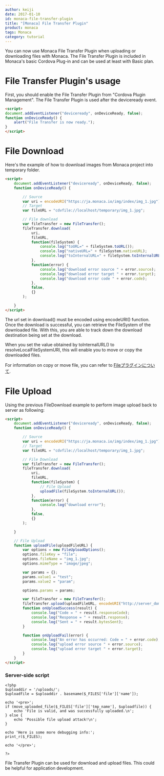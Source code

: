 ```yaml
---
author: keiji
date: 2017-01-10
id: monaca-file-transfer-plugin
title: "[Monaca] File Transfer Plugin"
product: monaca
tags: Monaca
category: tutorial
---
```


You can now use Monaca File Transfer Plugin when uploading or downloading files with Monaca.
The File Transfer Plugin is included in Monaca's basic Cordova Plug-in and can be used at least with Basic plan.

# File Transfer Plugin's usage

First, you should enable the File Transfer Plugin from "Cordova Plugin Management". The File Transfer Plugin 
is used after the deviceready event.

```html
<script>
document.addEventListener("deviceready", onDeviceReady, false);
function onDeviceReady() {
    alert("File Transfer is now ready.");
}
</script>
```

# File Download

Here's the example of how to download images from Monaca project into temporary folder.

```html
<script>
    document.addEventListener("deviceready", onDeviceReady, false);
    function onDeviceReady() {

        // Source
        var uri = encodeURI("https://ja.monaca.io/img/index/img_1.jpg");
        // Target
        var fileURL = "cdvfile://localhost/temporary/img_1.jpg";

        // File download
        var fileTransfer = new FileTransfer();
        fileTransfer.download(
            uri,
            fileURL,
            function(fileSystem) {
                console.log("toURL=" + fileSystem.toURL());
                console.log("nativeURL=" + fileSystem.nativeURL);
                console.log("toInternalURL=" + fileSystem.toInternalURL());
            },
            function(error) {
                console.log("download error source " + error.source);
                console.log("download error target " + error.target);
                console.log("download error code " + error.code);
            },
            false,
            {}
        );

    }
</script>
```

The url set in download() must be encoded using encodeURI() function. Once the download is successful, you can retrieve the FileSystem of the downloaded file. With this, you are able to track down the download destination being set at the download.

When you set the value obtained by toInternalURL() to resolveLocalFileSystemURI, this will enable you to move or copy the downloaded files.

For information on copy or move file, you can refer to [Fileプラグインについて](https://ja.onsen.io/blog/monaca-file-plugin/).

# File Upload

Using the previous FileDownload example to perform image upload back to server as following:

```html
<script>
    document.addEventListener("deviceready", onDeviceReady, false);
    function onDeviceReady() {

        // Source
        var uri = encodeURI("https://ja.monaca.io/img/index/img_1.jpg");
        // Target
        var fileURL = "cdvfile://localhost/temporary/img_1.jpg";

        // File Download
        var fileTransfer = new FileTransfer();
        fileTransfer.download(
            uri,
            fileURL,
            function(fileSystem) {
                // File Upload
                uploadFile(fileSystem.toInternalURL());
            },
            function(error) {
                console.log("download error");
            },
            false,
            {}
        );

    }

    // File Upload
    function uploadFile(uploadFileURL) {
        var options = new FileUploadOptions();
        options.fileKey = "file";
        options.fileName = "img_1.jpg";
        options.mimeType = "image/jpeg";

        var params = {};
        params.value1 = "test";
        params.value2 = "param";

        options.params = params;

        var fileTransfer = new FileTransfer();
        fileTransfer.upload(uploadFileURL, encodeURI("http://server_domain/uploader.php"), onUploadSuccess, onUploadFail, options);
        function onUploadSuccess(result) {
            console.log("Code = " + result.responseCode);
            console.log("Response = " + result.response);
            console.log("Sent = " + result.bytesSent);
        }

        function onUploadFail(error) {
            console.log("An error has occurred: Code = " + error.code);
            console.log("upload error source " + error.source);
            console.log("upload error target " + error.target);
        }
    }
</script>
```

### Server-side script
```php:uploader.php
<?php
$uploaddir = '/uploads/';
$uploadfile = $uploaddir . basename($_FILES['file']['name']);

echo '<pre>';
if (move_uploaded_file($_FILES['file']['tmp_name'], $uploadfile)) {
    echo 'File is valid, and was successfully uploaded.\n';
} else {
    echo 'Possible file upload attack!\n';
}

echo 'Here is some more debugging info:';
print_r($_FILES);

echo '</pre>';

?>
```

File Transfer Plugin can be used for download and upload files. This could be helpful for application development.
